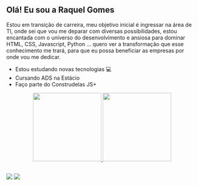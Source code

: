 ## Olá! Eu sou a Raquel Gomes

Estou em transição de carreira, meu objetivo inicial é ingressar na área de TI, onde sei que vou me deparar com diversas possibilidades, estou encantada com o universo do desenvolvimento e ansiosa para dominar HTML, CSS, Javascript, Python ... quero ver a transformação que esse conhecimento me trará, para que eu possa beneficiar as empresas por onde vou me dedicar.

- Estou estudando novas tecnologias 💻
- Cursando ADS na Estácio
- Faço parte do Construdelas JS+

<div align="center">
  <a href="https://github.com/raquelgomes25">
  <img height="180em" src="https://github-readme-stats.vercel.app/api?username=raquelgomes25&show_icons=true&theme=dracula&include_all_commits=true&count_private=true"/>
  <img height="180em" src="https://github-readme-stats.vercel.app/api/top-langs/?username=raquelgomes25&layout=compact&langs_count=7&theme=dracula"/>
</div>

##
  
</div>
  <a href="https://https://www.instagram.com/kelmaria25" target="_blank"><img src="https://img.shields.io/badge/-Instagram-%23E4405F?style=for-the-badge&logo=instagram&logoColor=white" target="_blank"></a>
 	<a href="https://www.linkedin.com/in/raquel-gomes-389309208" target="_blank"><img src="https://img.shields.io/badge/-LinkedIn-%230077B5?style=for-the-badge&logo=linkedin&logoColor=white" target="_blank"></a> 
</div>
